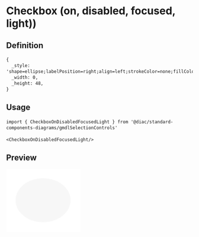 # Checkbox (on, disabled, focused, light))

## Definition

```
{
  _style: 'shape=ellipse;labelPosition=right;align=left;strokeColor=none;fillColor=#B0B0B0;opacity=10;sketch=0;html=1;',
  _width: 0,
  _height: 48,
}
```

## Usage

```
import { CheckboxOnDisabledFocusedLight } from '@diac/standard-components-diagrams/gmdlSelectionControls'

<CheckboxOnDisabledFocusedLight/>
```

## Preview

<img src="./checkbox-on-disabled-focused-light.png" width="200"/>
